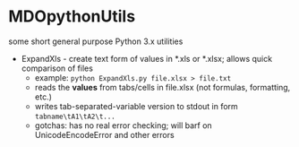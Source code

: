 # MDOpythonUtils
some short general purpose Python 3.x utilities

- ExpandXls - create text form of values in \*.xls or \*.xlsx; allows quick comparison of files
  - example: `python ExpandXls.py file.xlsx > file.txt`
  - reads the **values** from tabs/cells in file.xlsx (not formulas, formatting, etc.)
  - writes tab-separated-variable version to stdout in form `tabname\tA1\tA2\t...`
  - gotchas: has no real error checking; will barf on UnicodeEncodeError and other errors
